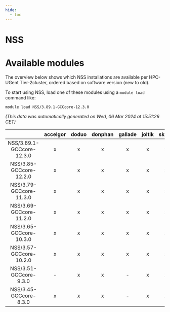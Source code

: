 ```yaml
---
hide:
  - toc
---
```


NSS
===

# Available modules


The overview below shows which NSS installations are available per HPC-UGent Tier-2cluster, ordered based on software version (new to old).

To start using NSS, load one of these modules using a `module load` command like:

```shell
module load NSS/3.89.1-GCCcore-12.3.0
```

*(This data was automatically generated on Wed, 06 Mar 2024 at 15:51:26 CET)*  

| |accelgor|doduo|donphan|gallade|joltik|skitty|
| :---: | :---: | :---: | :---: | :---: | :---: | :---: |
|NSS/3.89.1-GCCcore-12.3.0|x|x|x|x|x|x|
|NSS/3.85-GCCcore-12.2.0|x|x|x|x|x|x|
|NSS/3.79-GCCcore-11.3.0|x|x|x|x|x|x|
|NSS/3.69-GCCcore-11.2.0|x|x|x|x|x|x|
|NSS/3.65-GCCcore-10.3.0|x|x|x|x|x|x|
|NSS/3.57-GCCcore-10.2.0|x|x|x|x|x|x|
|NSS/3.51-GCCcore-9.3.0|-|x|x|-|x|x|
|NSS/3.45-GCCcore-8.3.0|x|x|x|-|x|x|
